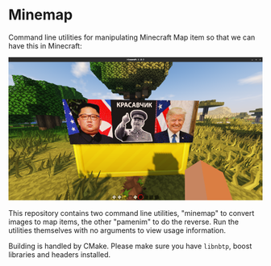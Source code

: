 # Minemap

Command line utilities for manipulating Minecraft Map item so that we can have this in Minecraft:

![Screenshot](Screenshot.png)

This repository contains two command line utilities, "minemap" to convert images to map items, the other "pamenim" to do the reverse. Run the utilities themselves with no arguments to view usage information.

Building is handled by CMake. Please make sure you have `libnbtp`, boost libraries and headers installed.

